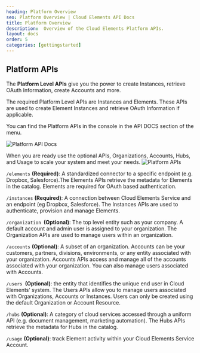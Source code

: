 ```yaml
---
heading: Platform Overview
seo: Platform Overview | Cloud Elements API Docs
title: Platform Overview
description:  Overview of the Cloud Elements Platform APIs.
layout: docs
order: 5
categories: [gettingstarted]
---
```


## Platform APIs

The __Platform Level APIs__ give you the power to create Instances, retrieve OAuth Information, create Accounts and more.

The required Platform Level APIs are Instances and Elements. These APIs are used to create Element Instances and retrieve OAuth Information if applicable.

You can find the Platform APIs in the console in the API DOCS section of the menu.

![Platform API Docs](https://cl.ly/1m2h1P0O113V/Image%202016-11-09%20at%202.00.08%20PM.png)

When you are ready use the optional APIs, Organizations, Accounts, Hubs, and Usage to scale your system and meet your needs.
![Platform APIs](http://cloud-elements.com/wp-content/uploads/2014/10/APIDocsGuide3.png)

`/elements` __(Required)__: A standardized connector to a specific endpoint (e.g. Dropbox, Salesforce).The Elements APIs retrieve the metadata for Elements in the catalog. Elements are required for OAuth based authentication.

`/instances` __(Required)__: A connection between Cloud Elements Service and an endpoint (eg Dropbox, Salesforce). The Instances APIs are used to authenticate, provision and manage Elements.

`/organization `__(Optional)__: The top level entity such as your company. A default account and admin user is assigned to your organization. The Organization APIs are used to manage users within an organization.

`/accounts` __(Optional)__: A subset of an organization. Accounts can be your customers, partners, divisions, environments, or any entity associated with your organization. Accounts APIs access and manage all of the accounts associated with your organization. You can also manage users associated with Accounts.

`/users `__(Optional)__: the entity that identifies the unique end user in Cloud Elements’ system. The Users APIs allow you to manage users associated with Organizations, Accounts or Instances. Users can only be created using the default Organization or Account Resource.

`/hubs` __(Optional)__: A category of cloud services accessed through a uniform API (e.g. document management, marketing automation). The Hubs APIs retrieve the metadata for Hubs in the catalog.

`/usage` __(Optional)__: track Element activity within your Cloud Elements Service Account.
